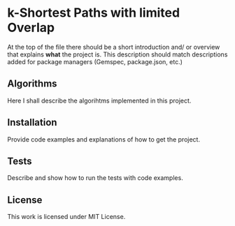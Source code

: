 # k-Shortest Paths with limited Overlap

At the top of the file there should be a short introduction and/ or overview that explains **what** the project is. This description should match descriptions added for package managers (Gemspec, package.json, etc.)

## Algorithms

Here I shall describe the algorihtms implemented in this project.

## Installation

Provide code examples and explanations of how to get the project.

## Tests

Describe and show how to run the tests with code examples.

## License

This work is licensed under MIT License.